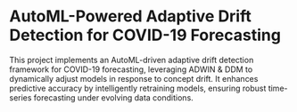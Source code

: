# AutoML-Powered Adaptive Drift Detection for COVID-19 Forecasting
 This project implements an AutoML-driven adaptive drift detection framework for COVID-19 forecasting, leveraging ADWIN & DDM to dynamically adjust models in response to concept drift. It enhances predictive accuracy by intelligently retraining models, ensuring robust time-series forecasting under evolving data conditions.
